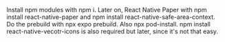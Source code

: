 Install npm modules with npm i. Later on, React Native Paper with npm install react-native-paper and npm install react-native-safe-area-context. Do the prebuild with npx expo prebuild. Also npx pod-install. npm install react-native-vecotr-icons is also required but later, since it's not that easy.
